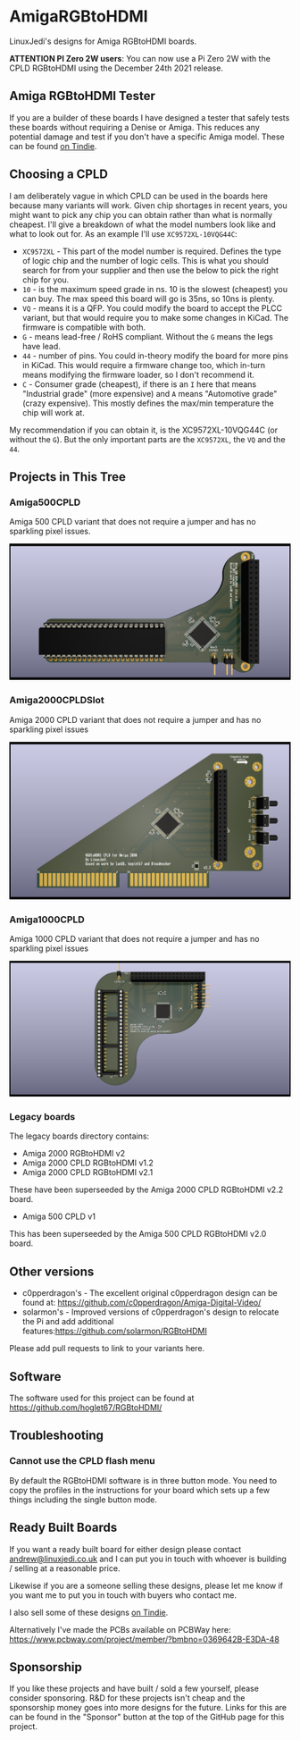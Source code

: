 # AmigaRGBtoHDMI

LinuxJedi's designs for Amiga RGBtoHDMI boards.

**ATTENTION PI Zero 2W users**: You can now use a Pi Zero 2W with the CPLD RGBtoHDMI using the December 24th 2021 release.

## Amiga RGBtoHDMI Tester

If you are a builder of these boards I have designed a tester that safely tests these boards without requiring a Denise or Amiga. This reduces any potential damage and test if you don't have a specific Amiga model. These can be found [on Tindie](https://www.tindie.com/products/linuxjedi/amiga-rgbtohdmi-tester/).

## Choosing a CPLD

I am deliberately vague in which CPLD can be used in the boards here because many variants will work. Given chip shortages in recent years, you might want to pick any chip you can obtain rather than what is normally cheapest. I'll give a breakdown of what the model numbers look like and what to look out for. As an example I'll use `XC9572XL-10VQG44C`:

* `XC9572XL` - This part of the model number is required. Defines the type of logic chip and the number of logic cells. This is what you should search for from your supplier and then use the below to pick the right chip for you.
* `10` - is the maximum speed grade in ns. 10 is the slowest (cheapest) you can buy. The max speed this board will go is 35ns, so 10ns is plenty.
* `VQ` - means it is a QFP. You could modify the board to accept the PLCC variant, but that would require you to make some changes in KiCad. The firmware is compatible with both.
* `G` - means lead-free / RoHS compliant. Without the `G` means the legs have lead.
* `44` - number of pins. You could in-theory modify the board for more pins in KiCad. This would require a firmware change too, which in-turn means modifying the firmware loader, so I don't recommend it.
* `C` - Consumer grade (cheapest), if there is an `I` here that means "Industrial grade" (more expensive) and `A` means "Automotive grade" (crazy expensive). This mostly defines the max/min temperature the chip will work at.

My recommendation if you can obtain it, is the XC9572XL-10VQG44C (or without the `G`). But the only important parts are the `XC9572XL`, the `VQ` and the `44`.

## Projects in This Tree

### Amiga500CPLD

Amiga 500 CPLD variant that does not require a jumper and has no sparkling pixel issues.

![Amiga 500 CPLD RGBtoHDMI](Amiga500CPLD/A500top.png)

### Amiga2000CPLDSlot

Amiga 2000 CPLD variant that does not require a jumper and has no sparkling pixel issues

![Amiga 2000 CPLD Slot](Amiga2000CPLDSlot/videoslotadapter.png)

### Amiga1000CPLD

Amiga 1000 CPLD variant that does not require a jumper and has no sparkling pixel issues

![Amiga 1000 CPLD](Amiga1000CPLD/A1000.png)

### Legacy boards

The legacy boards directory contains:

* Amiga 2000 RGBtoHDMI v2
* Amiga 2000 CPLD RGBtoHDMI v1.2
* Amiga 2000 CPLD RGBtoHDMI v2.1

These have been superseeded by the Amiga 2000 CPLD RGBtoHDMI v2.2 board.

* Amiga 500 CPLD v1

This has been superseeded by the Amiga 500 CPLD RGBtoHDMI v2.0 board.

## Other versions

- c0pperdragon's - The excellent original c0pperdragon design can be found at: https://github.com/c0pperdragon/Amiga-Digital-Video/
- solarmon's - Improved versions of c0pperdragon's design to relocate the Pi and add additional features:https://github.com/solarmon/RGBtoHDMI

Please add pull requests to link to your variants here.

## Software

The software used for this project can be found at https://github.com/hoglet67/RGBtoHDMI/

## Troubleshooting

### Cannot use the CPLD flash menu

By default the RGBtoHDMI software is in three button mode. You need to copy the profiles in the instructions for your board which sets up a few things including the single button mode.

## Ready Built Boards

If you want a ready built board for either design please contact andrew@linuxjedi.co.uk and I can put you in touch with whoever is building / selling at a reasonable price.

Likewise if you are a someone selling these designs, please let me know if you want me to put you in touch with buyers who contact me.

I also sell some of these designs [on Tindie](https://www.tindie.com/stores/linuxjedi/).

Alternatively I've made the PCBs available on PCBWay here: https://www.pcbway.com/project/member/?bmbno=0369642B-E3DA-48

## Sponsorship

If you like these projects and have built / sold a few yourself, please consider sponsoring. R&D for these projects isn't cheap and the sponsorship money goes into more designs for the future. Links for this are can be found in the "Sponsor" button at the top of the GitHub page for this project.
